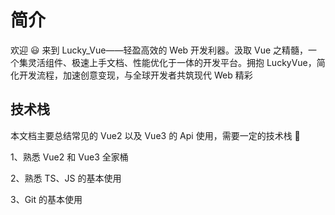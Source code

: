 # 简介

欢迎 😃 来到 Lucky_Vue——轻盈高效的 Web 开发利器。汲取 Vue 之精髓，一个集灵活组件、极速上手文档、性能优化于一体的开发平台。拥抱 LuckyVue，简化开发流程，加速创意变现，与全球开发者共筑现代 Web 精彩

## 技术栈

本文档主要总结常见的 Vue2 以及 Vue3 的 Api 使用，需要一定的技术栈 👻

1、熟悉 Vue2 和 Vue3 全家桶

2、熟悉 TS、JS 的基本使用

3、Git 的基本使用
